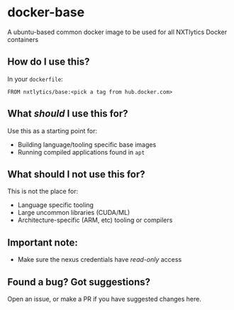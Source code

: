 # docker-base

A ubuntu-based common docker image to be used for all NXTlytics Docker containers

## How do I use this?

In your `dockerfile`:
```
FROM nxtlytics/base:<pick a tag from hub.docker.com>
```

## What *should* I use this for?

Use this as a starting point for: 

- Building language/tooling specific base images
- Running compiled applications found in `apt`

## What should I not use this for?

This is not the place for:

- Language specific tooling
- Large uncommon libraries (CUDA/ML)
- Architecture-specific (ARM, etc) tooling or compilers

## Important note:

- Make sure the nexus credentials have *read-only* access

## Found a bug? Got suggestions?

Open an issue, or make a PR if you have suggested changes here.
